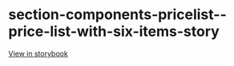# section-components-pricelist--price-list-with-six-items-story

[View in storybook](https://raw.githack.com/Independent-Digital-News-and-Media-Ltd/indy-branch-review/PR-7698-sb/index.html?path=/story/section-components-pricelist--price-list-with-six-items-story)